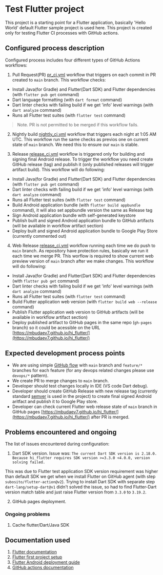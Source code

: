 # Test Flutter project

This project is a starting point for a Flutter application, basically 'Hello World' default Flutter sample project is used here. This project is created only for testing Flutter CI processes with GitHub actions. 

## Configured process description

Configured process includes four different types of GitHub Actions workflows:

1. Pull Request(PR) [pr_ci.yml](https://github.com/mbudaev7/hi_flutter/blob/main/.github/workflows/pr_ci.yml) workflow that triggers on each commit in PR created to `main` branch. This workflow checks:
  * Install Java(for Gradle) and Flutter(Dart SDK) and Flutter dependencies (with `flutter pub get` command)
  * Dart language formatting (with `dart format` command)
  * Dart linter checks with failing build if we get 'info' level warnings (with `dart analyze` command)
  * Runs all Flutter test suites (with `flutter test` command)

> Note. PR is not permitted to be merged if this workflow fails.

2. Nightly build [nightly_ci.yml](https://github.com/mbudaev7/hi_flutter/blob/main/.github/workflows/nightly_ci.yml) workflow that triggers each night at 1:05 AM UTC. This workflow run the same checks as previos one on current state of `main` branch. We need this to ensure our `main` is stable.

3. Release [release_ci.yml](https://github.com/mbudaev7/hi_flutter/blob/main/.github/workflows/release_ci.yml) workflow is triggered only for building and signing final Android release. To trigger the workflow you need create GitHub release (tag) and publish it (only published releases will trigger artifact build). This workflow will do following:
  * Install Java(for Gradle) and Flutter(Dart SDK) and Flutter dependencies (with `flutter pub get` command)
  * Dart linter checks with failing build if we get 'info' level warnings (with `dart analyze` command)
  * Runs all Flutter test suites (with `flutter test` command)
  * Build Android application bundle (with `flutter build appbundle` command), it will also set appbundle version the same as Release tag
  * Sign Android application bundle with self-generated keystore
  * Publish built and signed Android application bundle to GitHub artifacts (will be available in workflow artifact section)
  * Deploy built and signed Android application bundle to Google Play Store (currently commented out)

4. Web Release [release_ci.yml](https://github.com/mbudaev7/hi_flutter/blob/main/.github/workflows/release_ci.yml) workflow running each time we do push to `main` branch. As repository have protection rules, basically we run it each time we merge PR. This worflow is required to show current web preview version of `main` branch after we make changes.   This workflow will do following:
  * Install Java(for Gradle) and Flutter(Dart SDK) and Flutter dependencies (with `flutter pub get` command)
  * Dart linter checks with failing build if we get 'info' level warnings (with `dart analyze` command)
  * Runs all Flutter test suites (with `flutter test` command)
  * Build Flutter application web version (with `flutter build web --release` command)
  * Publish Flutter application web version to GitHub artifacts (will be available in workflow artifact section)
  * Deploy published artifact to GitHub pages in the same repo (`gh-pages` branch) so it could be acessible on the URL [https://mbudaev7.github.io/hi_flutter/](https://mbudaev7.github.io/hi_flutter/)


## Expected development process points

* We are using simple [GitHub flow](https://docs.github.com/en/get-started/using-github/github-flow) with `main` branch and `feature/*` branches for each feature (for any devops related changes please use `devops/*` pattern).
* We create PR to merge changes to `main` branch.
* Developer should test changes locally in IDE (VS code Dart debug).
* Developer should create GitHub Release with new release tag (currently standard [semver](https://semver.org/) is used in the project) to create final signed Android aritfact and publish it to Google Play store. 
* Developer can check current Flutter web release state of `main` branch in GitHub pages [https://mbudaev7.github.io/hi_flutter/](https://mbudaev7.github.io/hi_flutter/) after PR is merged.

## Problems encountered and ongoing

The list of issues encountered during configuration:

1. Dart SDK version. 
  Issue was:
  ```The current Dart SDK version is 2.18.0. Because hi_flutter requires SDK version >=3.3.0 <4.0.0, version solving failed.```

  This was due to Flutter test application SDK version requirement was higher than default SDK we get when we install Flutter on GitHub agent (with step `subosito/flutter-action@v2`). Trying to install Dart SDK with separate step `dart-lang/setup-dart@v1` didn't solved the issue, so had to find Flutter-Dart version match table and just raise Flutter version from `3.3.0` to `3.19.2`.

2. GitHub pages deployment. 

### Ongoing problems

1. Cache flutter/Dart/Java SDK

## Documentation used

1. [Flutter documentation](https://docs.flutter.dev/)
2. [Flutter first project setup](https://codelabs.developers.google.com/codelabs/flutter-codelab-first#0)
3. [Flutter Android deployment guide](https://docs.flutter.dev/deployment/android)
4. [GitHub actions documentation](https://docs.github.com/en/actions/quickstart)